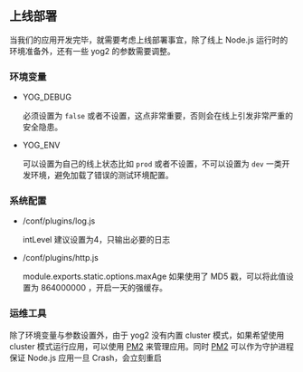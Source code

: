 ---
---

## 上线部署

当我们的应用开发完毕，就需要考虑上线部署事宜，除了线上 Node.js 运行时的环境准备外，还有一些 yog2 的参数需要调整。

### 环境变量

- YOG_DEBUG

    必须设置为 `false` 或者不设置，这点非常重要，否则会在线上引发非常严重的安全隐患。

- YOG_ENV

    可以设置为自己的线上状态比如 `prod` 或者不设置，不可以设置为 `dev` 一类开发环境，避免加载了错误的测试环境配置。

### 系统配置

- /conf/plugins/log.js

    intLevel 建议设置为4，只输出必要的日志

- /conf/plugins/http.js

    module.exports.static.options.maxAge 如果使用了 MD5 戳，可以将此值设置为 864000000 ，开启一天的强缓存。

### 运维工具

除了环境变量与参数设置外，由于 yog2 没有内置 cluster 模式，如果希望使用 cluster 模式运行应用，可以使用 [PM2](https://github.com/Unitech/PM2) 来管理应用。同时 [PM2](https://github.com/Unitech/PM2) 可以作为守护进程保证 Node.js 应用一旦 Crash，会立刻重启
